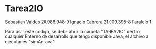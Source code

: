 # Tarea2IO
Sebastian Valdes 20.986.948-9
Ignacio Cabrera 21.009.395-8
Paralelo 1

Para usar este codigo, se debe abrir la carpeta "TAREA2IO" dentro cualquier Enterno de desarrollo que tenga disponible Java, el archivo a ejecutar es "simAn.java"
